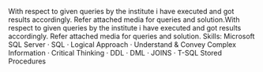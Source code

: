 With respect to given queries by the institute i have executed and got results accordingly. Refer attached media for queries and solution.With respect to given queries by the institute i have executed and got results accordingly. Refer attached media for queries and solution.
Skills: Microsoft SQL Server · SQL · Logical Approach · Understand & Convey Complex Information · Critical Thinking · DDL · DML · JOINS · T-SQL Stored Procedures
